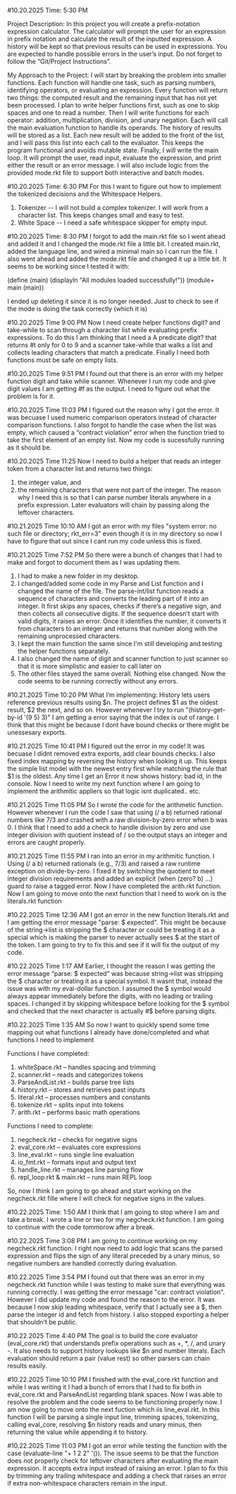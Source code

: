 #10.20.2025 Time: 5:30 PM

Project Description:
In this project you will create a prefix-notation expression calculator. The calculator will prompt
the user for an expression in prefix notation and calculate the result of the inputted expression.
A history will be kept so that previous results can be used in expressions. You are expected to
handle possible errors in the user’s input. Do not forget to follow the “Git/Project Instructions”.

My Approach to the Project:
I will start by breaking the problem into smaller functions. Each function will handle one task, such as parsing numbers, identifying operators, or evaluating an expression. 
Every function will return two things: the computed result and the remaining input that has not yet been processed. I plan to write helper functions first, such as one to skip spaces and one to read a number. 
Then I will write functions for each operator: addition, multiplication, division, and unary negation. Each will call the main evaluation function to handle its operands.
The history of results will be stored as a list. Each new result will be added to the front of the list, and I will pass this list into each call to the evaluator. 
This keeps the program functional and avoids mutable state. Finally, I will write the main loop. It will prompt the user, read input, evaluate the expression, and 
print either the result or an error message. I will also include logic from the provided mode.rkt file to support both interactive and batch modes.

#10.20.2025 Time: 6:30 PM
For this I want to figure out how to implement the tokenized decisions and the Whitespace Helpers. 
1) Tokenizer -- I will not build a complex tokenizer. I will work from a character list. This keeps changes small and easy to test.
2) White Space -- I need a safe whitespace skipper for empty input. 


#10.20.2025 Time: 8:30 PM
I forgot to add the main.rkt file so I went ahead and added it and I changed the mode.rkt file a little bit. I created main.rkt, added the language line, and wired a minimal main so I can run the file. 
I also went ahead and added the mode.rkt file and changed it up a little bit. It seems to be working since I tested it with:

(define (main)
  (displayln "All modules loaded successfully!"))
(module+ main
  (main))

I ended up deleting it since it is no longer needed. Just to check to see if the mode is doing the task correctly (which it is)

#10.20.2025 Time 9:00 PM
Now I need create helper functions digit? and take-while to scan through a character list while evaluating prefix expressions. To do this I am thinking that I need a A predicate digit? that returns #t only 
for 0 to 9 and a scanner take-while that walks a list and collects leading characters that match a predicate. Finally I need both functions must be safe on empty lists.

#10.20.2025 Time 9:51 PM
I found out that there is an error with my helper function digit and take while scanner. Whenever I run my code and give digit values I am getting #f as the output. I need to figure out what the problem is for it.

#10.20.2025 Time 11:03 PM
I figured out the reason why I got the error. It was becuase I used numeric comparison operators instead of character comparison functions. I also forgot to handle the case when the list was empty, which caused 
a “contract violation” error when the function tried to take the first element of an empty list.
Now my code is sucessfully running as it should be.


#10.20.2025 Time 11:25
Now I need to build a helper that reads an integer token from a character list and returns two things:
1) the integer value, and
2) the remaining characters that were not part of the integer.
The reason why I need this is so that I can parse number literals anywhere in a prefix expression. Later evaluators will chain by passing along the leftover characters.

#10.21.2025 Time 10:10 AM
I got an error with my files "system error: no such file or directory; rkt_err=3" even though it is in my directory so now I have to figure that out since I cant run my code unless this is fixed.


#10.21.2025 Time 7:52 PM
So there were a bunch of changes that I had to make and forgot to document them as I was updating them.
1) I had to make a new folder in my desktop. 
2) I changed/added some code in my Parse and List function and I changed the name of the file. The parse-int/list function reads a sequence of characters and converts the leading part of it into an integer. It first skips any spaces, 
checks if there’s a negative sign, and then collects all consecutive digits. If the sequence doesn’t start with valid digits, it raises an error. Once it identifies the number, it converts it from characters to an integer and 
returns that number along with the remaining unprocessed characters. 
3) I kept the main function the same since I'm still developing and testing the helper functions separately.
4) I also changed the name of digit and scanner function to just scanner so that it is more simplistic and easier to call later on
5) The other files stayed the same overall. Nothing else changed. Now the code seems to be running correctly without any errors.


#10.21.2025 Time 10:20 PM
What I’m implementing: History lets users reference previous results using $n. The project defines $1 as the oldest result, $2 the next, and so on. However whenever I try to run "(history-get-by-id '(9 5) 3)" I am getting a error 
saying that the index is out of range. I think that this might be because I dont have bound checks or there might be unessesary exports.


#10.21.2025 Time 10:41 PM
I figured out the error in my code! It was becuase I didnt removed extra exports, add clear bounds checks. I also fixed index mapping by reversing the history when looking it up. This keeps the simple list model with the newest entry 
first while matching the rule that $1 is the oldest. Any time I get an Error it now shows history: bad id, in the console. 
Now I need to write my next function where I am going to implement the arithmitic appliers so that logic isnt duplicated.. etc.


#10.21.2025 Time 11:05 PM
So I wrote the code for the arithmetic function. However whenever I run the code I saw that using (/ a b) returned rational numbers like 7/3 and crashed with a raw division-by-zero error when b was 0. I think that I need to add a check to handle division by zero and use integer division with quotient instead of / so the output stays an integer and errors are caught properly.


#10.21.2025 Time 11:55 PM
I ran into an error in my arithmitic function. I Using (/ a b) returned rationals (e.g., 7/3) and raised a raw runtime exception on divide-by-zero. I fixed it by switching the quotient to meet integer division requirements and added 
an explicit (when (zero? b) ...) guard to raise a tagged error. 
Now I have completed the arith.rkt function. Now I am going to move onto the next function that I need to work on is the literals.rkt function

#10.22.2025 Time 12:36 AM
I got an error in the new function literals.rkt and I am getting the error message "parse: $ expected". This might be because of the string->list is stripping the $ character or could be treating it as a special which is making the parser to 
never actually sees $ at the start of the token. I am going to try to fix this and see if it will fix the output of my code.

#10.22.2025 Time 1:17 AM
Earlier, I thought the reason I was getting the error message “parse: $ expected” was because string->list was stripping the $ character or treating it as a special symbol. It wasnt that, instead the issue was with my eval-dollar function. I 
assumed the $ symbol would always appear immediately before the digits, with no leading or trailing spaces. I changed it by skipping whitespace before looking for the $ symbol and checked that the next character is actually #\$ before parsing digits.

#10.22.2025 Time 1:35 AM
So now I want to quickly spend some time mapping out what functions I already have done/completed and what functions I need to implement

Functions I have completed:
1) whiteSpace.rkt – handles spacing and trimming
2) scanner.rkt – reads and categorizes tokens
3) ParseAndList.rkt – builds parse tree lists
4) history.rkt – stores and retrieves past inputs
5) literal.rkt – processes numbers and constants
6) tokenize.rkt – splits input into tokens
7) arith.rkt – performs basic math operations

Functions I need to complete:
1) negcheck.rkt – checks for negative signs
2) eval_core.rkt – evaluates core expressions
3) line_eval.rkt – runs single line evaluation
4) io_fmt.rkt – formats input and output text
5) handle_line.rkt – manages line parsing flow
6) repl_loop.rkt & main.rkt – runs main REPL loop

So, now I think I am going to go ahead and start working on the negcheck.rkt fille where I will check for negative signs in the values. 

#10.22.2025 Time: 1:50 AM 
I think that I am going to stop where I am and take a break. I wrote a line or two for my negcheck.rkt function. I am going to continue with the code tommorow after a break. 

#10.22.2025 Time 3:08 PM
I am going to continue working on my negcheck.rkt function. I right now need to add logic that scans the parsed expression and flips the sign of any literal preceded by a unary minus, so negative numbers are handled correctly during evaluation.

#10.22.2025 Time 3:54 PM
I found out that there was an error in my negcheck.rkt function while I was testing to make sure that everything was running correctly. I was getting the error message "car: contract violation". However I did update my code and found the reason to the error. 
It was because I now skip leading whitespace, verify that I actually see a $, then parse the integer id and fetch from history. I also stopped exporting a helper that shouldn’t be public.

#10.22.2025 Time 4:40 PM
The goal is to build the core evaluator (eval_core.rkt) that understands prefix operations such as +, *, /, and unary -. It also needs to support history lookups like $n and number literals. Each evaluation should return a pair (value rest) so other parsers can chain results easily.

#10.22.2025 Time 10:10 PM
I finished with the eval_core.rkt function and while I was writing it I had a bunch of errors that I had to fix both in eval_core.rkt and ParseAndList regarding blank spaces. Now I was able to resolve the problem and the code seems to be functioning properly now. I am now going to move onto the next fuction which iis line_eval.rkt. In this function I will be parsing a single input line, trimming spaces, tokenizing, calling eval_core, resolving $n history reads and unary minus, then returning the value while appending it to history.

#10.22.2025 Time 11:03 PM
I got an error while testing the function with the case (evaluate-line "+ 1 2 2" '()). The issue seems to be that the function does not properly check for leftover characters after evaluating the main expression. It accepts extra input instead of raising an error. I plan to fix this by trimming any trailing whitespace and adding a check that raises an error if extra non-whitespace characters remain in the input.

